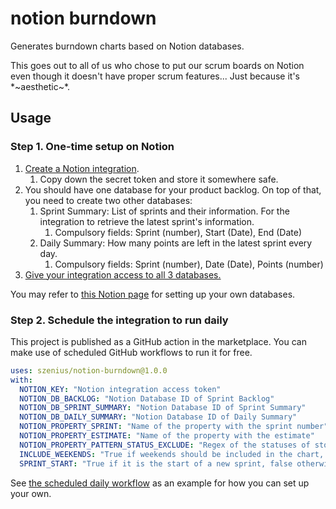 # notion burndown

Generates burndown charts based on Notion databases.

This goes out to all of us who chose to put our scrum boards on Notion even though it doesn't have proper scrum features... Just because it's \*~aesthetic~\*.

## Usage

### Step 1. One-time setup on Notion

1. [Create a Notion integration](https://developers.notion.com/docs/getting-started#step-1-create-an-integration).
   1. Copy down the secret token and store it somewhere safe.
2. You should have one database for your product backlog. On top of that, you need to create two other databases:
   1. Sprint Summary: List of sprints and their information. For the integration to retrieve the latest sprint's information.
      1. Compulsory fields: Sprint (number), Start (Date), End (Date)
   2. Daily Summary: How many points are left in the latest sprint every day.
      1. Compulsory fields: Sprint (number), Date (Date), Points (number)
3. [Give your integration access to all 3 databases.](https://developers.notion.com/docs/getting-started#step-2-share-a-database-with-your-integration)

You may refer to [this Notion page](https://szenius.notion.site/Notion-Burndown-Chart-390ba59cef094387900a26f75c108385) for setting up your own databases.

### Step 2. Schedule the integration to run daily

This project is published as a GitHub action in the marketplace. You can make use of scheduled GitHub workflows to run it for free.

```yml
uses: szenius/notion-burndown@1.0.0
with:
  NOTION_KEY: "Notion integration access token"
  NOTION_DB_BACKLOG: "Notion Database ID of Sprint Backlog"
  NOTION_DB_SPRINT_SUMMARY: "Notion Database ID of Sprint Summary"
  NOTION_DB_DAILY_SUMMARY: "Notion Database ID of Daily Summary"
  NOTION_PROPERTY_SPRINT: "Name of the property with the sprint number"
  NOTION_PROPERTY_ESTIMATE: "Name of the property with the estimate"
  NOTION_PROPERTY_PATTERN_STATUS_EXCLUDE: "Regex of the statuses of stories which are done"
  INCLUDE_WEEKENDS: "True if weekends should be included in the chart, false otherwise."
  SPRINT_START: "True if it is the start of a new sprint, false otherwise. When true, a new entry will be created in the Sprint Summary database, and the sprint end date will be 14 days later (sprint start day excluded)."
```

See [the scheduled daily workflow](.github/workflows/on_daily.yml) as an example for how you can set up your own.
